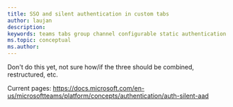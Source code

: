 ```yaml
---
title: SSO and silent authentication in custom tabs
author: laujan
description: 
keywords: teams tabs group channel configurable static authentication
ms.topic: conceptual
ms.author: 
---
```


Don't do this yet, not sure how/if the three should be combined, restructured, etc.

Current pages:
https://docs.microsoft.com/en-us/microsoftteams/platform/concepts/authentication/auth-silent-aad